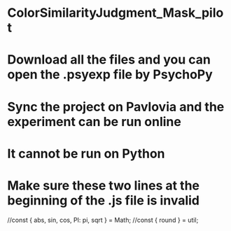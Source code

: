 # ColorSimilarityJudgment_Mask_pilot
# Download all the files and you can open the .psyexp file by PsychoPy
# Sync the project on Pavlovia and the experiment can be run online
# It cannot be run on Python 
#
#
# Make sure these two lines at the beginning of the .js file is invalid
//const { abs, sin, cos, PI: pi, sqrt } = Math;
//const { round } = util;
